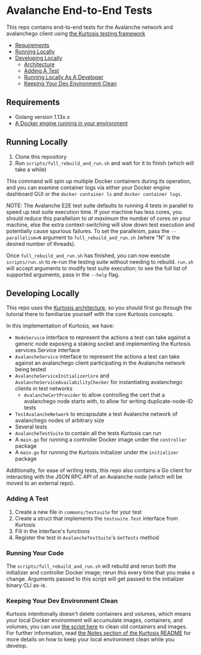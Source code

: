 Avalanche End-to-End Tests
====================
This repo contains end-to-end tests for the Avalanche network and avalanchego client using [the Kurtosis testing framework](https://github.com/kurtosis-tech/kurtosis)

* [Requirements](#requirements)
* [Running Locally](#running-locally)
* [Developing Locally](#developing-locally)
    * [Architecture](#architecture)
    * [Adding A Test](#adding-a-test)
    * [Running Locally As A Developer](#running-locally-as-a-developer)
    * [Keeping Your Dev Environment Clean](#keeping-your-dev-environment-clean)

Requirements
------------
* Golang version 1.13x.x
* [A Docker engine running in your environment](https://docs.docker.com/engine/install/)

Running Locally
---------------
1. Clone this repository
1. Run `scripts/full_rebuild_and_run.sh` and wait for it to finish (which will take a while)

This command will spin up multiple Docker containers during its operation, and you can examine container logs via either your Docker engine dashboard GUI or the `docker container ls` and `docker container logs`.

NOTE: The Avalanche E2E test suite defaults to running 4 tests in parallel to speed up test suite execution time. If your machine has less cores, you should reduce this parallelism to _at maximum_ the number of cores on your machine, else the extra context-switching will slow down test execution and potentially cause spurious failures. To set the paralleism, pass the `--parallelism=N` argument to `full_rebuild_and_run.sh` (where "N" is the desired number of threads).

Once `full_rebuild_and_run.sh` has finished, you can now execute `scripts/run.sh` to re-run the testing suite without needing to rebuild. `run.sh` will accept arguments to modify test suite execution; to see the full list of supported arguments, pass in the `--help` flag.

Developing Locally
------------------
This repo uses the [Kurtosis architecture](https://github.com/kurtosis-tech/kurtosis), so you should first go through the tutorial there to familiarize yourself with the core Kurtosis concepts.

In this implementation of Kurtosis, we have:
* `NodeService` interface to represent the actions a test can take against a generic node exposing a staking socket and implementing the Kurtosis services.Service interface
* `AvalancheService` interface to represent the actions a test can take against an avalanchego client participating in the Avalanche network being tested
* `AvalancheServiceInitializerCore` and `AvalancheServiceAvailabilityChecker` for instantiating avalanchego clients in test networks
    * `AvalancheCertProvider` to allow controlling the cert that a avalanchego node starts with, to allow for writing duplicate-node-ID tests
* `TestAvalancheNetwork` to encapsulate a test Avalanche network of avalanchego nodes of arbitrary size
* Several tests
* `AvalancheTestSuite` to contain all the tests Kurtosis can run
* A `main.go` for running a controller Docker image under the `controller` package
* A `main.go` for running the Kurtosis initializer under the `initializer` package

Additionally, for ease of writing tests, this repo also contains a Go client for interacting with the JSON RPC API of an Avalanche node (which will be moved to an external repo).

### Adding A Test
1. Create a new file in `commons/testsuite` for your test
2. Create a struct that implements the `testsuite.Test` interface from Kurtosis
3. Fill in the interface's functions
4. Register the test in `AvalancheTestSuite`'s `GetTests` method

### Running Your Code
The `scripts/full_rebuild_and_run.sh` will rebuild and rerun both the initializer and controller Docker image; rerun this every time that you make a change. Arguments passed to this script will get passed to the initializer binary CLI as-is.

### Keeping Your Dev Environment Clean
Kurtosis intentionally doesn't delete containers and volumes, which means your local Docker environment will accumulate images, containers, and volumes; you can use [the script here](./scripts/clean_docker_environment.sh) to clean old containers and images. For further information, read [the Notes section of the Kurtosis README](https://github.com/kurtosis-tech/kurtosis/tree/develop#notes) for more details on how to keep your local environment clean while you develop.
